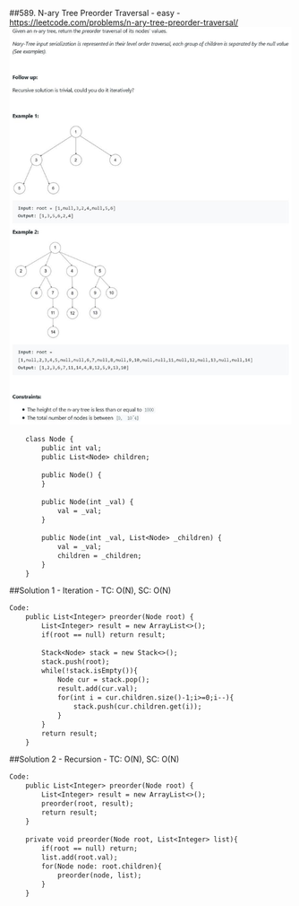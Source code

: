 ##589. N-ary Tree Preorder Traversal - easy - https://leetcode.com/problems/n-ary-tree-preorder-traversal/
![Image of /nray_tree_preorder](imgs//nray_tree_preorder.jpg)
```
    class Node {
        public int val;
        public List<Node> children;

        public Node() {
        }

        public Node(int _val) {
            val = _val;
        }

        public Node(int _val, List<Node> _children) {
            val = _val;
            children = _children;
        }
    }
```
##Solution 1 - Iteration - TC: O(N), SC: O(N)
```
Code:
    public List<Integer> preorder(Node root) {
        List<Integer> result = new ArrayList<>();
        if(root == null) return result;
        
        Stack<Node> stack = new Stack<>();
        stack.push(root);
        while(!stack.isEmpty()){
            Node cur = stack.pop();
            result.add(cur.val);
            for(int i = cur.children.size()-1;i>=0;i--){
                stack.push(cur.children.get(i));
            }
        }
        return result;
    }
```
##Solution 2 - Recursion - TC: O(N), SC: O(N)
```
Code:
    public List<Integer> preorder(Node root) {
        List<Integer> result = new ArrayList<>();
        preorder(root, result);
        return result;
    }
    
    private void preorder(Node root, List<Integer> list){
        if(root == null) return;
        list.add(root.val);
        for(Node node: root.children){
            preorder(node, list);
        }
    }
```